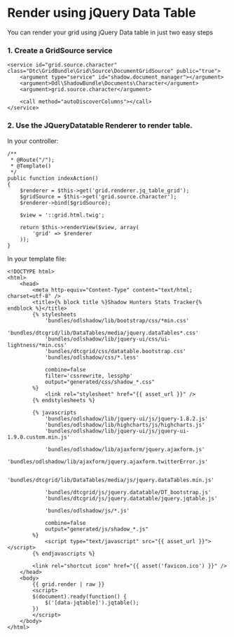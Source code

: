 Render using jQuery Data Table
==============================

You can render your grid using jQuery Data table in just two easy steps

### 1. Create a GridSource service

	<service id="grid.source.character" class="Dtc\GridBundle\Grid\Source\DocumentGridSource" public="true">
	    <argument type="service" id="shadow.document_manager"></argument>
	    <argument>Odl\ShadowBundle\Documents\Character</argument>
	    <argument>grid.source.character</argument>

	    <call method="autoDiscoverColumns"></call>
	</service>

### 2. Use the JQueryDatatable Renderer to render table.

In your controller:

	/**
	 * @Route("/");
	 * @Template()
	 */
	public function indexAction()
	{
	    $renderer = $this->get('grid.renderer.jq_table_grid');
	    $gridSource = $this->get('grid.source.character');
	    $renderer->bind($gridSource);

	    $view = '::grid.html.twig';

	    return $this->renderView($view, array(
	        'grid' => $renderer
	    ));
	}


In your template file:

	<!DOCTYPE html>
	<html>
	    <head>
	        <meta http-equiv="Content-Type" content="text/html; charset=utf-8" />
	        <title>{% block title %}Shadow Hunters Stats Tracker{% endblock %}</title>
	        {% stylesheets
	            'bundles/odlshadow/lib/bootstrap/css/*min.css'
	            'bundles/dtcgrid/lib/DataTables/media/jquery.dataTables*.css'
	            'bundles/odlshadow/lib/jquery-ui/css/ui-lightness/*min.css'
	            'bundles/dtcgrid/css/datatable.bootstrap.css'
	            'bundles/odlshadow/css/*.less'

	            combine=false
	            filter='cssrewrite, lessphp'
	            output="generated/css/shadow_*.css"
	        %}
	            <link rel="stylesheet" href="{{ asset_url }}" />
	        {% endstylesheets %}

	        {% javascripts
	            'bundles/odlshadow/lib/jquery-ui/js/jquery-1.8.2.js'
	            'bundles/odlshadow/lib/highcharts/js/highcharts.js'
	            'bundles/odlshadow/lib/jquery-ui/js/jquery-ui-1.9.0.custom.min.js'

	            'bundles/odlshadow/lib/ajaxform/jquery.ajaxform.js'
	            'bundles/odlshadow/lib/ajaxform/jquery.ajaxform.twitterError.js'

	            'bundles/dtcgrid/lib/DataTables/media/js/jquery.dataTables.min.js'

	            'bundles/dtcgrid/js/jquery.datatable/DT_bootstrap.js'
	            'bundles/dtcgrid/js/jquery.datatable/jquery.jqtable.js'

	            'bundles/odlshadow/js/*.js'

	            combine=false
	            output="generated/js/shadow_*.js"
	        %}
	            <script type="text/javascript" src="{{ asset_url }}"></script>
	        {% endjavascripts %}

	        <link rel="shortcut icon" href="{{ asset('favicon.ico') }}" />
	    </head>
	    <body>
	        {{ grid.render | raw }}
	        <script>
	        $(document).ready(function() {
	            $('[data-jqtable]').jqtable();
	        })
	        </script>
	    </body>
	</html>
